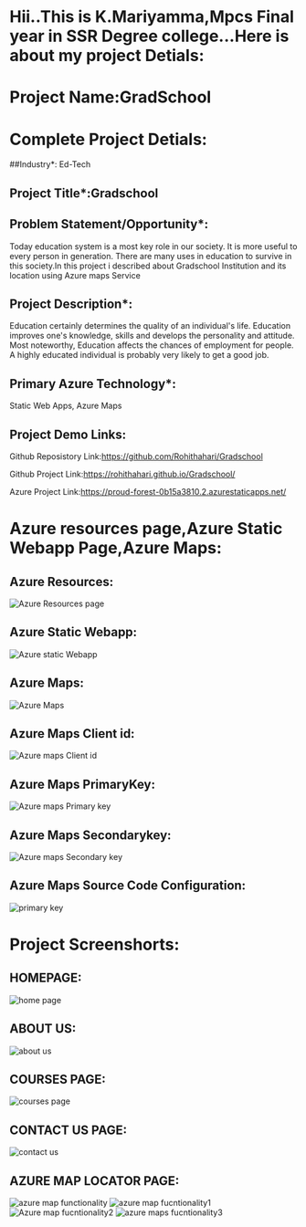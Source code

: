 # Hii..This is K.Mariyamma,Mpcs Final year in SSR Degree college...Here is about my project Detials:

# Project Name:GradSchool

# Complete Project Detials:

##Industry*: Ed-Tech

## Project Title*:Gradschool

## Problem Statement/Opportunity*:
Today education system is a most key role in our society. It is more useful to every person in generation. There are many uses in education to survive in this society.In this project i described about Gradschool Institution and its location using Azure maps Service

## Project Description*:
Education certainly determines the quality of an individual's life. Education improves one's knowledge, skills and develops the personality and attitude. Most noteworthy, Education affects the chances of employment for people. A highly educated individual is probably very likely to get a good job.

## Primary Azure Technology*:
Static Web Apps, Azure Maps

## Project Demo Links:

Github Reposistory Link:https://github.com/Rohithahari/Gradschool

Github Project Link:https://rohithahari.github.io/Gradschool/

Azure Project Link:https://proud-forest-0b15a3810.2.azurestaticapps.net/

# Azure resources page,Azure Static Webapp Page,Azure Maps:

## Azure Resources:

![Azure Resources page](https://user-images.githubusercontent.com/115872257/209643323-1fb921bf-3a3b-4fcc-9f83-cdd6fa03917b.png)

## Azure Static Webapp:
![Azure static Webapp](https://user-images.githubusercontent.com/115872257/209643343-4b0c3c0c-9213-458b-890d-55feae418590.png)

## Azure Maps:
![Azure Maps](https://user-images.githubusercontent.com/115872257/209643355-6156d81f-a6aa-44ff-b3ed-6c8011128245.png)

## Azure Maps Client id:
![Azure maps Client id](https://user-images.githubusercontent.com/115872257/209643382-e2938bd3-f267-43ff-8626-773a76fa2e8d.png)


## Azure Maps PrimaryKey:
![Azure maps Primary key](https://user-images.githubusercontent.com/115872257/209643401-2bc794cc-5a83-4305-b379-84b27956c50e.png)

## Azure Maps Secondarykey:
![Azure maps Secondary key](https://user-images.githubusercontent.com/115872257/209643469-5e6415c9-fe16-42f4-924a-190109bb4050.png)

## Azure Maps Source Code Configuration:
![primary key ](https://user-images.githubusercontent.com/115872257/209644694-40ab04b8-90be-4cb3-aa85-7ffc5bd54b38.png)

# Project Screenshorts:

## HOMEPAGE:
![home page](https://user-images.githubusercontent.com/115872257/207288594-a4bcddf4-541b-4e84-b0ec-4b669ce3078e.jpg)

## ABOUT US:
![about us](https://user-images.githubusercontent.com/115872257/207288557-bf347b84-21a5-47c3-8959-fda47fd6896d.jpg)

## COURSES PAGE:

![courses page](https://user-images.githubusercontent.com/115872257/207288580-92e038bc-596d-428c-9619-6422331d6fe8.jpg)

## CONTACT US PAGE:

![contact us](https://user-images.githubusercontent.com/115872257/207288587-45e5ea86-9de1-48ee-8681-0a5a00a5075f.jpg)

## AZURE MAP LOCATOR PAGE:

![azure map functionality](https://user-images.githubusercontent.com/115872257/209644477-6a799d5b-b974-40c7-9688-13f6d6bf373f.png)
![azure map fucntionality1](https://user-images.githubusercontent.com/115872257/209644507-a985c5e1-b06e-4c6e-804e-030fac05cd92.png)
![Azure map fucntionality2](https://user-images.githubusercontent.com/115872257/209644525-6cc86e71-969a-45eb-8224-5d40264ee5d8.png)
![azure maps fucntionality3](https://user-images.githubusercontent.com/115872257/209644545-5f8b63d1-cc50-4010-b350-96f4e5d34f04.png)



